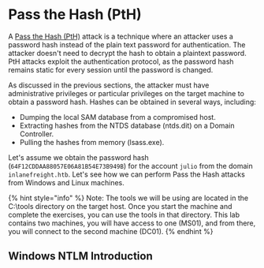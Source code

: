 # Pass the Hash (PtH)

A [Pass the Hash (PtH)](https://attack.mitre.org/techniques/T1550/002/) attack is a technique where an attacker uses a password hash instead of the plain text password for authentication. The attacker doesn't need to decrypt the hash to obtain a plaintext password. PtH attacks exploit the authentication protocol, as the password hash remains static for every session until the password is changed.

As discussed in the previous sections, the attacker must have administrative privileges or particular privileges on the target machine to obtain a password hash. Hashes can be obtained in several ways, including:

* Dumping the local SAM database from a compromised host.
* Extracting hashes from the NTDS database (ntds.dit) on a Domain Controller.
* Pulling the hashes from memory (lsass.exe).

Let's assume we obtain the password hash (`64F12CDDAA88057E06A81B54E73B949B`) for the account `julio` from the domain `inlanefreight.htb`. Let's see how we can perform Pass the Hash attacks from Windows and Linux machines.

{% hint style="info" %}
Note: The tools we will be using are located in the C:\tools directory on the target host. Once you start the machine and complete the exercises, you can use the tools in that directory. This lab contains two machines, you will have access to one (MS01), and from there, you will connect to the second machine (DC01).
{% endhint %}

## Windows NTLM Introduction
